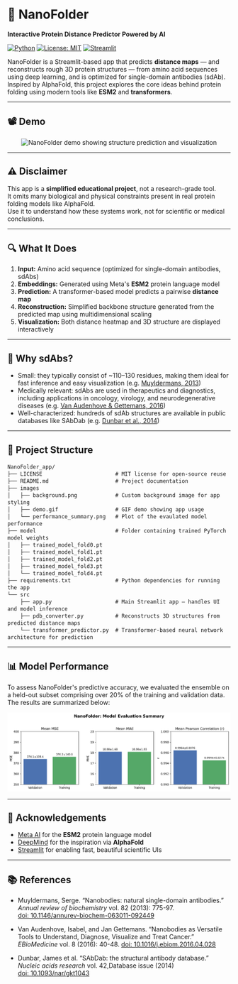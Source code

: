 # 🧬 NanoFolder

**Interactive Protein Distance Predictor Powered by AI**

[![Python](https://img.shields.io/badge/python-3.8+-blue)](https://www.python.org/)
[![License: MIT](https://img.shields.io/badge/license-MIT-green)](LICENSE)
[![Streamlit](https://img.shields.io/badge/built%20with-Streamlit-ff4b4b)](https://streamlit.io/)

NanoFolder is a Streamlit-based app that predicts **distance maps** — and reconstructs rough 3D protein structures — from amino acid sequences using deep learning, and is optimized for single-domain antibodies (sdAb).  
Inspired by AlphaFold, this project explores the core ideas behind protein folding using modern tools like **ESM2** and **transformers**.

---

## 📽️ Demo

<p align="center">
  <img src="images/demo.gif" width="600" alt="NanoFolder demo showing structure prediction and visualization">
</p>

---

## ⚠️ Disclaimer

This app is a **simplified educational project**, not a research-grade tool.  
It omits many biological and physical constraints present in real protein folding models like AlphaFold.  
Use it to understand how these systems work, not for scientific or medical conclusions.

---

## 🔍 What It Does

1. **Input:** Amino acid sequence (optimized for single-domain antibodies, sdAbs)
2. **Embeddings:** Generated using Meta's **ESM2** protein language model
3. **Prediction:** A transformer-based model predicts a pairwise **distance map**
4. **Reconstruction:** Simplified backbone structure generated from the predicted map using multidimensional scaling 
5. **Visualization:** Both distance heatmap and 3D structure are displayed interactively

---

## 🧪 Why sdAbs?

- Small: they typically consist of ~110–130 residues, making them ideal for fast inference and easy visualization (e.g. [Muyldermans, 2013](#-References))
- Medically relevant: sdAbs are used in therapeutics and diagnostics, including applications in oncology, virology, and neurodegenerative diseases (e.g. [Van Audenhove & Gettemans, 2016](#-References))
- Well-characterized: hundreds of sdAb structures are available in public databases like SAbDab (e.g. [Dunbar et al., 2014](#-References))

---

## 📁 Project Structure

```text
NanoFolder_app/
├── LICENSE                       # MIT license for open-source reuse
├── README.md                     # Project documentation
├── images
│   ├── background.png            # Custom background image for app styling
│   ├── demo.gif                  # GIF demo showing app usage
│   └── performance_summary.png   # Plot of the evaulated model performance
├── model                         # Folder containing trained PyTorch model weights
│   ├── trained_model_fold0.pt
│   ├── trained_model_fold1.pt
│   ├── trained_model_fold2.pt
│   ├── trained_model_fold3.pt
│   └── trained_model_fold4.pt
├── requirements.txt              # Python dependencies for running the app
└── src
    ├── app.py                    # Main Streamlit app – handles UI and model inference
    ├── pdb_converter.py          # Reconstructs 3D structures from predicted distance maps
    └── transformer_predictor.py  # Transformer-based neural network architecture for prediction                   
```

---

## 📊 Model Performance

To assess NanoFolder's predictive accuracy, we evaluated the ensemble on a held-out subset comprising over 20% of the training and validation data. The results are summarized below:

![Performance Summary](images/performance_summary.png)

---

## 🙏 Acknowledgements

- [Meta AI](https://github.com/facebookresearch/esm) for the **ESM2** protein language model  
- [DeepMind](https://www.deepmind.com/research/highlighted-research/alphafold) for the inspiration via **AlphaFold**  
- [Streamlit](https://streamlit.io/) for enabling fast, beautiful scientific UIs

---

## 📚 References

- Muyldermans, Serge. “Nanobodies: natural single-domain antibodies.” *Annual review of biochemistry* vol. 82 (2013): 775-97.   
  [doi: 10.1146/annurev-biochem-063011-092449](https://doi.org/10.1146/annurev-biochem-063011-092449)

- Van Audenhove, Isabel, and Jan Gettemans. “Nanobodies as Versatile Tools to Understand, Diagnose, Visualize and Treat Cancer.” *EBioMedicine* vol. 8 (2016): 40-48.
  [doi: 10.1016/j.ebiom.2016.04.028](https://doi.org/10.1016/j.ebiom.2016.04.028)

- Dunbar, James et al. “SAbDab: the structural antibody database.” *Nucleic acids research* vol. 42,Database issue (2014)  
  [doi: 10.1093/nar/gkt1043](https://doi.org/10.1093/nar/gkt1043)

